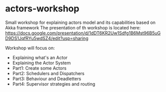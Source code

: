 # actors-workshop

Small workshop for explaining actors model and its capabilities based on Akka framework
The presentation of th workshop is located here:
https://docs.google.com/presentation/d/1dDT6KR2Uw1Sdfg1B6Mst96B5uGD9DS1JqfRYu5wdSZ4/edit?usp=sharing

Workshop will focus on:
* Explaining what's an Actor
* Explaining the Actor System
* Part1: Create some Actors
* Part2: Schedulers and Dispatchers
* Part3: Behaviour and Deadletters
* Part4: Supervisor strategies and routing

